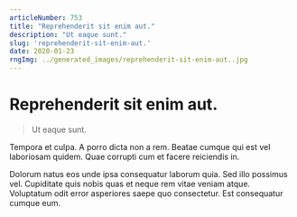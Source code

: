 ```yaml
---
articleNumber: 753
title: "Reprehenderit sit enim aut."
description: "Ut eaque sunt."
slug: 'reprehenderit-sit-enim-aut.'
date: 2020-01-23
rngImg: ../generated_images/reprehenderit-sit-enim-aut..jpg
---
```


# Reprehenderit sit enim aut.

> Ut eaque sunt.

Tempora et culpa. A porro dicta non a rem. Beatae cumque qui est vel laboriosam quidem. Quae corrupti cum et facere reiciendis in.
 Dolorum natus eos unde ipsa consequatur laborum quia. Sed illo possimus vel. Cupiditate quis nobis quas et neque rem vitae veniam atque. Voluptatum odit error asperiores saepe quo consectetur. Est consequatur cumque eum.
